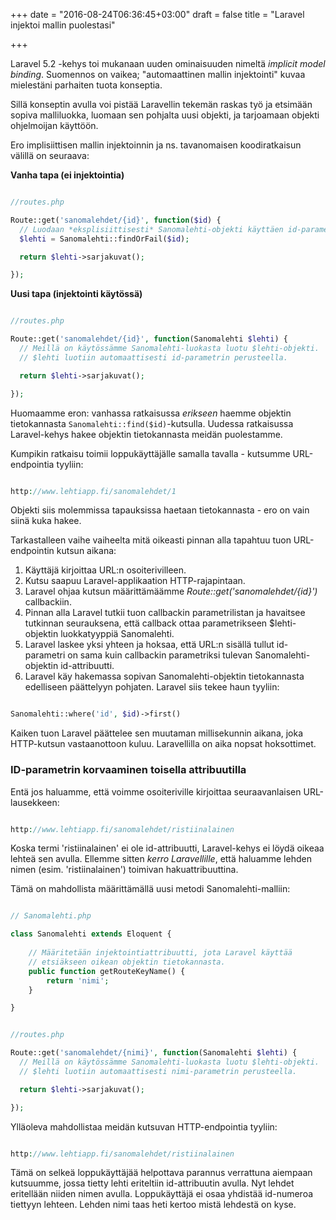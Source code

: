 +++
date = "2016-08-24T06:36:45+03:00"
draft = false
title = "Laravel injektoi mallin puolestasi"

+++

Laravel 5.2 -kehys toi mukanaan uuden ominaisuuden nimeltä *implicit model binding*. Suomennos on vaikea; "automaattinen mallin injektointi" kuvaa mielestäni parhaiten tuota konseptia. 

Sillä konseptin avulla voi pistää Laravellin tekemän raskas työ ja etsimään sopiva malliluokka, luomaan sen pohjalta uusi objekti, ja tarjoamaan objekti ohjelmoijan käyttöön.

Ero implisiittisen mallin injektoinnin ja ns. tavanomaisen koodiratkaisun välillä on seuraava:

**Vanha tapa (ei injektointia)**

```php

//routes.php

Route::get('sanomalehdet/{id}', function($id) {
  // Luodaan *eksplisiittisesti* Sanomalehti-objekti käyttäen id-parametriä.
  $lehti = Sanomalehti::findOrFail($id);

  return $lehti->sarjakuvat();

});

```

**Uusi tapa (injektointi käytössä)**

```php

//routes.php

Route::get('sanomalehdet/{id}', function(Sanomalehti $lehti) {
  // Meillä on käytössämme Sanomalehti-luokasta luotu $lehti-objekti.
  // $lehti luotiin automaattisesti id-parametrin perusteella.	

  return $lehti->sarjakuvat();

});

```

Huomaamme eron: vanhassa ratkaisussa *erikseen* haemme objektin tietokannasta ```Sanomalehti::find($id)```-kutsulla. Uudessa ratkaisussa Laravel-kehys hakee objektin tietokannasta meidän puolestamme.

Kumpikin ratkaisu toimii loppukäyttäjälle samalla tavalla - kutsumme URL-endpointia tyyliin:

```php

http://www.lehtiapp.fi/sanomalehdet/1

```

Objekti siis molemmissa tapauksissa haetaan tietokannasta - ero on vain siinä kuka hakee.

Tarkastalleen vaihe vaiheelta mitä oikeasti pinnan alla tapahtuu tuon URL-endpointin kutsun aikana:

1. Käyttäjä kirjoittaa URL:n osoiterivilleen.
2. Kutsu saapuu Laravel-applikaation HTTP-rajapintaan.
3. Laravel ohjaa kutsun määrittämäämme *Route::get('sanomalehdet/{id}')* callbackiin.
4. Pinnan alla Laravel tutkii tuon callbackin parametrilistan ja havaitsee tutkinnan seurauksena, että callback ottaa parametrikseen $lehti-objektin luokkatyyppiä Sanomalehti.
5. Laravel laskee yksi yhteen ja hoksaa, että URL:n sisällä tullut id-parametri on sama kuin callbackin parametriksi tulevan Sanomalehti-objektin id-attribuutti.
6. Laravel käy hakemassa sopivan Sanomalehti-objektin tietokannasta edelliseen päättelyyn pohjaten. Laravel siis tekee haun tyyliin: 

```php

Sanomalehti::where('id', $id)->first()

```

Kaiken tuon Laravel päättelee sen muutaman millisekunnin aikana, joka HTTP-kutsun vastaanottoon kuluu. Laravellilla on aika nopsat hoksottimet.

### ID-parametrin korvaaminen toisella attribuutilla

Entä jos haluamme, että voimme osoiteriville kirjoittaa seuraavanlaisen URL-lausekkeen:

```php

http://www.lehtiapp.fi/sanomalehdet/ristiinalainen

```

Koska termi 'ristiinalainen' ei ole id-attribuutti, Laravel-kehys ei löydä oikeaa lehteä sen avulla. Ellemme sitten *kerro Laravellille*, että haluamme lehden nimen (esim. 'ristiinalainen') toimivan hakuattribuuttina. 

Tämä on mahdollista määrittämällä uusi metodi Sanomalehti-malliin:

```php

// Sanomalehti.php

class Sanomalehti extends Eloquent {
	
	// Määritetään injektointiattribuutti, jota Laravel käyttää 
	// etsiäkseen oikean objektin tietokannasta.
	public function getRouteKeyName() {
		return 'nimi';
	}

}

```

```php

//routes.php

Route::get('sanomalehdet/{nimi}', function(Sanomalehti $lehti) {
  // Meillä on käytössämme Sanomalehti-luokasta luotu $lehti-objekti.
  // $lehti luotiin automaattisesti nimi-parametrin perusteella.	

  return $lehti->sarjakuvat();

});

```

Ylläoleva mahdollistaa meidän kutsuvan HTTP-endpointia tyyliin:

```php

http://www.lehtiapp.fi/sanomalehdet/ristiinalainen

```

Tämä on selkeä loppukäyttäjää helpottava parannus verrattuna aiempaan kutsuumme, jossa tietty lehti eriteltiin id-attribuutin avulla. Nyt lehdet eritellään niiden nimen avulla. Loppukäyttäjä ei osaa yhdistää id-numeroa tiettyyn lehteen. Lehden nimi taas heti kertoo mistä lehdestä on kyse.



